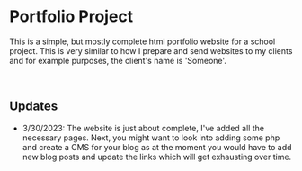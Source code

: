 # Portfolio Project
This is a simple, but mostly complete html portfolio website for a school project. This is very similar to how I prepare and send websites to my clients and for example purposes, the client's name is 'Someone'.

<br/>


## Updates
- 3/30/2023: The website is just about complete, I've added all the necessary pages. Next, you might want to look into adding some php and create a CMS for your blog as at the moment you would have to add new blog posts and update the links which will get exhausting over time.
